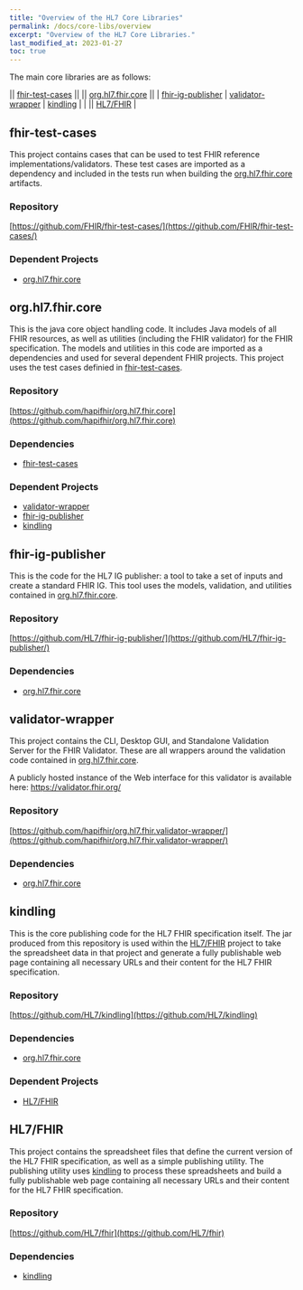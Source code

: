 ```yaml
---
title: "Overview of the HL7 Core Libraries"
permalink: /docs/core-libs/overview
excerpt: "Overview of the HL7 Core Libraries."
last_modified_at: 2023-01-27
toc: true
---
```


The main core libraries are as follows:

|| [fhir-test-cases](#fhir-test-cases)       ||
|| [org.hl7.fhir.core](#orghl7fhircore)                                     ||
| [fhir-ig-publisher](#fhir-ig-publisher) | [validator-wrapper](#validator-wrapper) | [kindling](#kindling) |
|                                      || [HL7/FHIR](#hl7-fhir) |

## fhir-test-cases

This project contains cases that can be used to test FHIR reference implementations/validators. These test cases are imported as a dependency and included in the tests run when building the [org.hl7.fhir.core](#orghl7fhircore) artifacts.

### Repository
[https://github.com/FHIR/fhir-test-cases/](https://github.com/FHIR/fhir-test-cases/)

### Dependent Projects
- [org.hl7.fhir.core](#orghl7fhircore)


## org.hl7.fhir.core

This is the java core object handling code. It includes Java models of all FHIR resources, as well as utilities (including the FHIR validator) for the FHIR specification. The models and utilities in this code are imported as a dependencies and used for several dependent FHIR projects. This project uses the test cases definied in [fhir-test-cases](#fhir-test-cases).

### Repository
[https://github.com/hapifhir/org.hl7.fhir.core](https://github.com/hapifhir/org.hl7.fhir.core)

### Dependencies
- [fhir-test-cases](#fhir-test-cases)

### Dependent Projects
- [validator-wrapper](#validator-wrapper)
- [fhir-ig-publisher](#fhir-ig-publisher)
- [kindling](#kindling) 

## fhir-ig-publisher

This is the code for the HL7 IG publisher: a tool to take a set of inputs and create a standard FHIR IG. This tool uses the models, validation, and utilities contained in [org.hl7.fhir.core](#orghl7fhircore).

### Repository
[https://github.com/HL7/fhir-ig-publisher/](https://github.com/HL7/fhir-ig-publisher/)

### Dependencies
- [org.hl7.fhir.core](#orghl7fhircore)

## validator-wrapper

This project contains the CLI, Desktop GUI, and Standalone Validation Server for the FHIR Validator. These are all wrappers around the validation code contained in [org.hl7.fhir.core](#orghl7fhircore).

A publicly hosted instance of the Web interface for this validator is available here: https://validator.fhir.org/

### Repository
[https://github.com/hapifhir/org.hl7.fhir.validator-wrapper/](https://github.com/hapifhir/org.hl7.fhir.validator-wrapper/)

### Dependencies
- [org.hl7.fhir.core](#orghl7fhircore)

## kindling

This is the core publishing code for the HL7 FHIR specification itself. The jar produced from this repository is used within the [HL7/FHIR](#hl7-fhir) project to take the spreadsheet data in that project and generate a fully publishable web page containing all necessary URLs and their content for the HL7 FHIR specification.

### Repository
[https://github.com/HL7/kindling](https://github.com/HL7/kindling)

### Dependencies
- [org.hl7.fhir.core](#orghl7fhircore)

### Dependent Projects
- [HL7/FHIR](#hl7-fhir)

## HL7/FHIR

This project contains the spreadsheet files that define the current version of the HL7 FHIR specification, as well as a simple publishing utility. The publishing utility uses [kindling](#kindling) to process these spreadsheets and build a fully publishable web page containing all necessary URLs and their content for the HL7 FHIR specification.

### Repository
[https://github.com/HL7/fhir](https://github.com/HL7/fhir)

### Dependencies
- [kindling](#kindling) 


